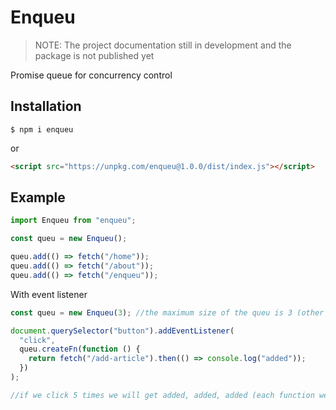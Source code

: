 # Enqueu

> NOTE: The project documentation still in development and the package is not published yet

Promise queue for concurrency control

## Installation

```
$ npm i enqueu
```

or

```html
<script src="https://unpkg.com/enqueu@1.0.0/dist/index.js"></script>
```

## Example

```js
import Enqueu from "enqueu";

const queu = new Enqueu();

queu.add(() => fetch("/home"));
queu.add(() => fetch("/about"));
queu.add(() => fetch("/enqueu"));
```

With event listener

```js
const queu = new Enqueu(3); //the maximum size of the queu is 3 (other will be throwed off)

document.querySelector("button").addEventListener(
  "click",
  queu.createFn(function () {
    return fetch("/add-article").then(() => console.log("added"));
  })
);

//if we click 5 times we will get added, added, added (each function we will wait the other one finished)
```
